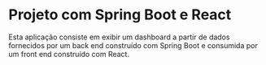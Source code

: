 # Projeto com Spring Boot e React

Esta aplicação consiste em exibir um dashboard a partir de dados fornecidos por um back end construído com Spring Boot e consumida por um front end construído com React.
